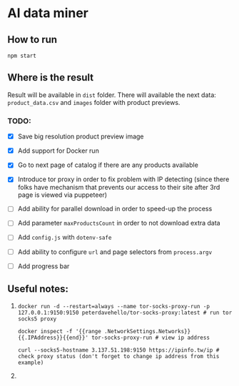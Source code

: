 # AI data miner

## How to run
```
npm start
```

## Where is the result

Result will be available in `dist` folder.
There will available the next data: `product_data.csv` and `images` folder with product previews.

### TODO:
- [x] Save big resolution product preview image

- [x] Add support for Docker run
  
- [x] Go to next page of catalog if there are any products available
 
- [x] Introduce tor proxy in order to fix problem with IP detecting
(since there folks have mechanism that prevents our access to their site after 3rd page is viewed via puppeteer)
   
- [ ] Add ability for parallel download in order to speed-up the process

- [ ] Add parameter `maxProductsCount` in order to not download extra data

- [ ] Add `config.js` with `dotenv-safe`

- [ ] Add ability to configure `url` and page selectors from `process.argv`

- [ ] Add progress bar

## Useful notes:

1. ```
   docker run -d --restart=always --name tor-socks-proxy-run -p 127.0.0.1:9150:9150 peterdavehello/tor-socks-proxy:latest # run tor socks5 proxy

   docker inspect -f '{{range .NetworkSettings.Networks}}{{.IPAddress}}{{end}}' tor-socks-proxy-run # view ip address

   curl --socks5-hostname 3.137.51.198:9150 https://ipinfo.tw/ip # check proxy status (don't forget to change ip address from this example)
   ```
2. 

